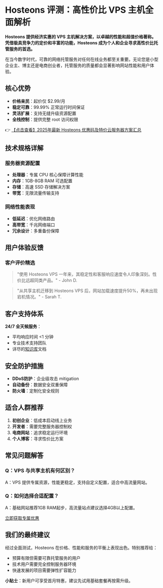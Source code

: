 # Hosteons 评测：高性价比 VPS 主机全面解析

**Hosteons 提供经济实惠的 VPS 主机解决方案，以卓越的性能和超值价格著称。凭借极具竞争力的定价和丰富的功能，Hosteons 成为个人和企业寻求高性价比托管服务的首选。**

在当今数字时代，可靠的网络托管服务对任何在线业务都至关重要。无论您是小型企业主、博主还是电商创业者，托管服务的质量都会显著影响网站性能和用户体验。

## 核心优势

- **价格亲民**：起价仅 $2.99/月
- **稳定可靠**：99.99% 正常运行时间保证
- **灵活扩展**：支持无缝升级资源配置
- **全栈控制**：提供完整 root 访问权限

👉 [【点击查看】2025年最新 Hosteons 优惠码及特价云服务器方案汇总](https://bit.ly/hosteons)

## 技术规格详解

### 服务器资源配置
- **处理器**：专属 CPU 核心保障计算性能
- **内存**：1GB-8GB RAM 可选配置
- **存储**：高速 SSD 存储解决方案
- **带宽**：无限流量传输支持

### 网络性能表现
- **低延迟**：优化网络路由
- **高带宽**：千兆网络端口
- **冗余设计**：多重备份保障

## 用户体验反馈

### 客户评价精选
> "使用 Hosteons VPS 一年来，其稳定性和客服响应速度令人印象深刻。性价比远超同类产品。" - John D.

> "从共享主机迁移到 Hosteons VPS 后，网站加载速度提升50%，再未出现宕机情况。" - Sarah T.

## 客户支持体系

**24/7 全天候服务**：
- 平均响应时间 <1 分钟
- 专业技术支持团队
- 详尽的[知识库](https://bit.ly/hosteons)文档

## 安全防护措施

- **DDoS防护**：企业级攻击 mitigation
- **自动备份**：数据安全双重保障
- **防火墙**：定制化安全规则

## 适合人群推荐

1. **初创企业**：低成本启动线上业务
2. **开发者**：需要完整服务器控制权
3. **电商网站**：追求稳定运行环境
4. **个人博客**：寻求性价比方案

## 常见问题解答

### Q：VPS 与共享主机有何区别？
A：VPS 提供专属资源，性能更稳定，支持自定义配置，适合中高流量网站。

### Q：如何选择合适配置？
A：基础网站推荐1GB RAM起步，高流量站点建议选择4GB以上配置。

[立即获取专属优惠](https://bit.ly/hosteons)

## 我们的最终建议

经过全面测试，Hosteons 在价格、性能和服务的平衡上表现出色。特别推荐给：
- 预算有限但需要可靠托管服务的用户
- 技术用户需要完全控制服务器环境
- 快速发展的项目需要弹性扩容能力

**小贴士**：新用户可享受首月特惠，建议先试用基础套餐再按需升级。